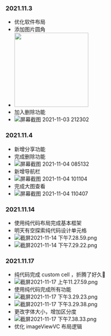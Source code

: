 ### 2021.11.3

* 优化软件布局
* 添加图片圆角
* <img src="https://github.com/Lagrange1813/Cat-Viewer/blob/master/images/%E5%B1%8F%E5%B9%95%E6%88%AA%E5%9B%BE%202021-11-03%20201745.png" width="200px"/>
* 加入删除功能
* ![屏幕截图 2021-11-03 212302](https://github.com/Lagrange1813/Cat-Viewer/blob/master/images/%E5%B1%8F%E5%B9%95%E6%88%AA%E5%9B%BE%202021-11-03%20212302.png)

### 2021.11.4

* 新增分享功能
* 完成删除功能
* ![屏幕截图 2021-11-04 085132](https://github.com/Lagrange1813/Cat-Viewer/blob/master/images/%E5%B1%8F%E5%B9%95%E6%88%AA%E5%9B%BE%202021-11-04%20085132.png)
* 新增导航栏
* ![屏幕截图 2021-11-04 101104](https://github.com/Lagrange1813/Cat-Viewer/blob/master/images/%E5%B1%8F%E5%B9%95%E6%88%AA%E5%9B%BE%202021-11-04%20101104.png)
* 完成大图查看
* ![屏幕截图 2021-11-04 110407](https://github.com/Lagrange1813/Cat-Viewer/blob/master/images/%E5%B1%8F%E5%B9%95%E6%88%AA%E5%9B%BE%202021-11-04%20110407.png)

### 2021.11.14

* 使用纯代码布局完成基本框架
* 明天有空探索纯代码设计单元格
* ![截屏2021-11-14 下午7.28.59.png](https://github.com/Lagrange1813/Cat-Viewer/blob/master/images/%E6%88%AA%E5%B1%8F2021-11-14%20%E4%B8%8B%E5%8D%887.28.59.png)
* ![截屏2021-11-14 下午7.29.22.png](https://github.com/Lagrange1813/Cat-Viewer/blob/master/images/%E6%88%AA%E5%B1%8F2021-11-14%20%E4%B8%8B%E5%8D%887.29.22.png)

### 2021.11.17

* 纯代码完成 custom cell ，折腾了好久🥱
* ![截屏2021-11-17 上午11.27.59.png](https://github.com/Lagrange1813/Cat-Viewer/blob/master/images/%E6%88%AA%E5%B1%8F2021-11-17%20%E4%B8%8A%E5%8D%8811.27.59.png)
* 使用纯代码完成所有功能
* ![截屏2021-11-17 下午3.29.23.png](https://github.com/Lagrange1813/Cat-Viewer/blob/master/images/%E6%88%AA%E5%B1%8F2021-11-17%20%E4%B8%8B%E5%8D%883.29.23.png)
* ![截屏2021-11-17 下午3.29.38.png](https://github.com/Lagrange1813/Cat-Viewer/blob/master/images/%E6%88%AA%E5%B1%8F2021-11-17%20%E4%B8%8B%E5%8D%883.29.38.png)
* 更改字体大小，增加区分度
* ![截屏2021-11-17 下午7.38.33.png](https://github.com/Lagrange1813/Cat-Viewer/blob/master/images/%E6%88%AA%E5%B1%8F2021-11-17%20%E4%B8%8B%E5%8D%887.38.33.png)
* 优化 imageViewVC 布局逻辑
